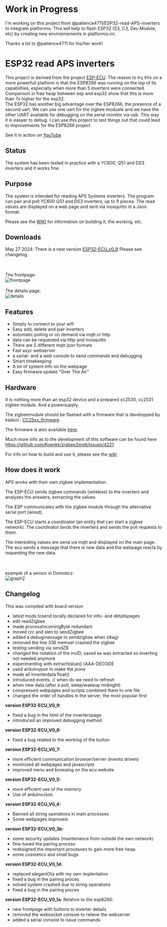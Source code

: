 # Work in Progress
I'm working on this project from @patience4711/ESP32-read-APS-inverters to integrate platformio.
This will help to flash ESP32 (S3, C3, Dev Module, etc) by creating new environnements in platformio.ini.

Thanks a lot to @patience4711 for his/her work!


# ESP32 read APS inverters
This project is derived from the project [ESP-ECU](https://github.com/patience4711/read-APSystems-YC600-QS1-DS3). The reason to try this on a more powerfull platform is that the ESP8266 was running on the top of its capabilities,
especially when more than 5 inverters were connected. Comparison in free heap between esp and esp32 show that this is more than 7x higher for the esp32.<br>
The ESP32 has another big advantage over the ESP8266, the presence of a second uart. We can use one uart for the zigbee moduele and we have the other UART available for debugging on the serial monitor via usb. This way it is easyer to debug. I can use this project to test things out that could lead to improvements for the ESP8266 project.

See it in action on [YouTube](https://youtu.be/WKFVQ6d8KhQ)

## Status
The system has been tested in practice with a YC600, QS1 and DS3 inverters and it works fine. 

## Purpose
The system is intended for reading APS Systems inverters. The program can pair and poll YC600 QS1 and DS3 inverters, up to 9 pieces. The read values are displayed on a web page and sent via mosquitto in a Json format.

Please see the <a href='https://github.com/patience4711/ESP32-read-APS-inverters/wiki'>WIKI</a> for information on building it, the working, etc. 

## Downloads
May 27 2024: There is a new version [ESP32-ECU_v0_9](https://github.com/patience4711/ESP32-read-APS-inverters/blob/main/ESP32-ECU_v0-9.bin) Please see changelog.

<br><br>
The frontpage:<br>
![frontpage](https://user-images.githubusercontent.com/12282915/229239150-05f6d29d-7620-4363-94fc-787b09d11fad.jpg)
<br><br>The details page:<br>
![details](https://user-images.githubusercontent.com/12282915/229239148-fc0c345e-5291-49b7-a36c-70f452333a61.jpg)

## Features
- Simply to connect to your wifi
- Easy add, delete and pair inverters
- automatic polling or on demand via mqtt or http
- data can be requested via http and mosquitto
- There are 5 different mqtt json formats
- Fast asyc webserver
- a serial- and a web console to send commands and debugging
- Smart timekeeping
- A lot of system info on the webpage
- Easy firmware update "Over The Air"

## Hardware
It is nothing more than an esp32 device and a prepared cc2530, cc2531 zigbee module. And a powersupply.

The zigbeemodule should be flashed with a firmware that is developped by kadsol : [CC25xx_firmware](https://github.com/Koenkk/zigbee2mqtt/files/10193677/discord-09-12-2022.zip). 

The firmware is also available [here](https://github.com/patience4711/read-APSystems-YC600-QS1-DS3/blob/main/cc25xx_firmware.zip). 

Much more info as to the development of this software can be found here https://github.com/Koenkk/zigbee2mqtt/issues/4221.

For info on how to build and use it, please see the [wiki](https://github.com/patience4711/ESP32-read-APS-inverters/wiki)

## How does it work
APS works with their own zigbee implementation. 

The ESP-ECU sends zigbee commands (wireless) to the inverters and analyzes the answers, extracting the values. 

The ESP communicates with the zigbee module through the alternative serial port (wired).

The ESP-ECU starts a coordinator (an entity that can start a zigbee network). The coordinator binds the inverters and sends the poll requests to them.

The interesting values are send via mqtt and displayed on the main page. The ecu sends a message that there is new data and the webpage reacts by requesting the new data.


<br><br> example of a sensor in Domoticz:<br>
![graph2](https://user-images.githubusercontent.com/12282915/139062602-71e92216-9703-4fc4-acc6-fabf544c4ffd.jpg)

## Changelog ##

This was compiled with board version
* latest mods tosend locally declared for info- and detailspages
*  edit readZigbee
*  made processIncomingByte redundant
*  moved crc and slen to sendZigbee
*  added a debugmessage to sendzigbee when (diag)
*  removed the line 336 memset crashed the zigbee
*  testing sending via sendZB 
*  changed the notation of the invID, saved as was extracted so inverting not needed anymore
*  experimenting with extractValue() )AAA-DECODE
*  used arduinojson to make the jsons
*  made all inverterdata float()
*  introduced events. // when do we need to refresh
*  when new data (after a poll, sleep/wakeup midnight)
*  compressed webpages and scripts combined them to one file
*  changed the order of handles in the server, the most popular first


**version ESP32-ECU_V0_9:**
* fixed a bug in the html of the inverterspage
* introduced an improved debugging method

**version ESP32-ECU_V0_8:**
* fixed a bug related to the working of the button
  
**version ESP32-ECU_V0_7:**
* more efficient communication browser/server (events driven)
* minimized all webpages and javascripts
* improved menu and browsing on the ecu website
  
**version ESP32-ECU_V0_5:**
* more efficient use of the memory
* Use of arduinoJson
  
**version ESP32-ECU_V0_4:**
* Banned all string operations in main processes
* Some webpages improved.

**version ESP32-ECU_V0_3b:**
* some security updates (maintenance from outside the own network)
* fine-tuned the pairing process
* redesigned the important processes to gain more free heap.
* some cosmetics and small bugs

**version ESP32-ECU_V0_1d:**
* replaced elegantOta with my own implentation
* fixed a bug in the pairing proces
* solved system crashed due to string operations
* fixed a bug in the pairing proces

**version ESP32-ECU_V0_1a:**
Relative to the esp8266:
* new frontpage with buttons to inverter details 
* removed the websocket console to relieve the webserver
* added a serial console to issue commands
